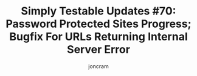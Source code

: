 ---
layout: default
title: "Simply Testable Updates #70: Password Protected Sites Progress; Bugfix For URLs Returning Internal Server Error"
author: joncram
continue_reading: false
newsletter:
    issue_number: 70th
    url: https://us5.campaign-archive1.com/?u=ac75e33d993d2b502e333ddd0&amp;id=5cb49eccbf
    highlights:
        - Core application being updated for testing password-protected sites
        - Bugfix for obscure HTML validation issue
    closing_sentence: Expect the next newsletter a week from now on December 25. Or maybe December 24 or 26 or 27.
---